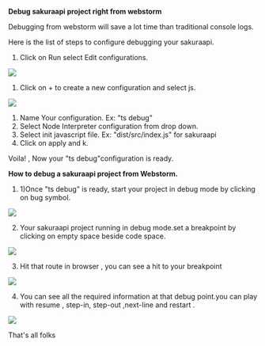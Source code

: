 **Debug sakuraapi project right from webstorm**

Debugging from webstorm will save a lot time than traditional console logs.

Here is the list of steps to configure debugging your sakuraapi.

1. Click on Run select Edit configurations.

 ![](.Tutorial-004_images/image6.png)

1. Click on + to create a new configuration and select js.

 ![](.Tutorial-004_images/image2.png)


1. Name Your configuration. Ex: &quot;ts debug&quot;
2. Select Node Interpreter configuration from drop down.
3. Select init javascript file. Ex: &quot;dist/src/index.js&quot; for sakuraapi
4. Click on apply and k.

Voila! , Now your &quot;ts debug&quot;configuration is ready.

**How to debug a sakuraapi project from Webstorm.**

1. 1)Once &quot;ts debug&quot; is ready, start your project in debug mode by clicking on bug symbol.

 ![](.Tutorial-004_images/image4.png)

2) Your sakuraapi project running in debug mode.set a breakpoint by clicking on empty space beside code space.

 ![](.Tutorial-004_images/image3.png)

3) Hit that route in browser , you can see a hit to your breakpoint

 ![](.Tutorial-004_images/image5.png)

4) You can see all the required information at that debug point.you can play with resume , step-in, step-out ,next-line and restart .

 ![](.Tutorial-004_images/image1.png)

That&#39;s all folks